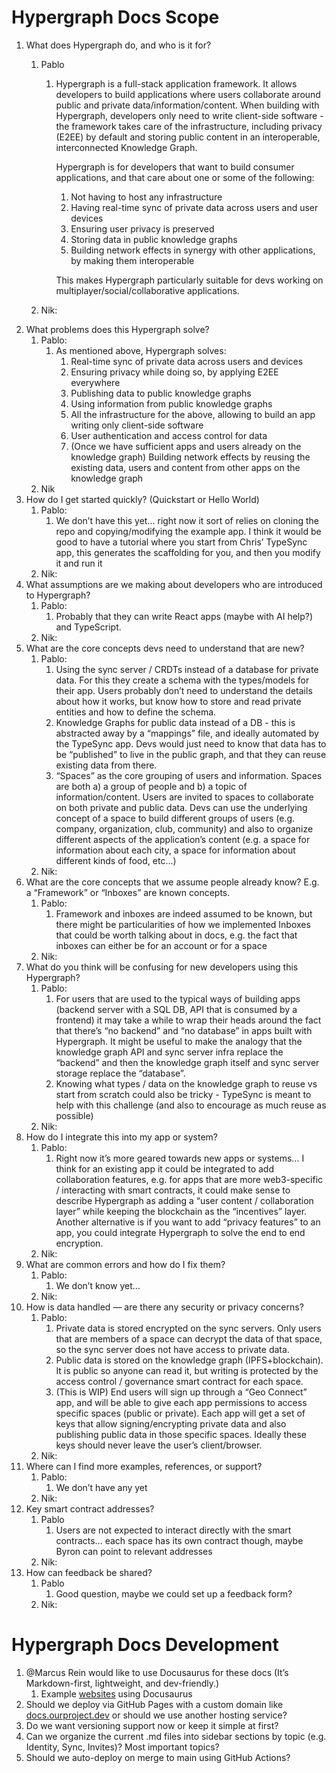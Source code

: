 # Hypergraph Docs Scope

1. What does Hypergraph do, and who is it for? 
    1. Pablo
        1. Hypergraph is a full-stack application framework. It allows developers to build applications where users collaborate around public and private data/information/content. When building with Hypergraph, developers only need to write client-side software - the framework takes care of the infrastructure, including privacy (E2EE) by default and storing public content in an interoperable, interconnected Knowledge Graph.
            
            Hypergraph is for developers that want to build consumer applications, and that care about one or some of the following:
            
            1. Not having to host any infrastructure
            2. Having real-time sync of private data across users and user devices
            3. Ensuring user privacy is preserved
            4. Storing data in public knowledge graphs
            5. Building network effects in synergy with other applications, by making them interoperable
            
            This makes Hypergraph particularly suitable for devs working on multiplayer/social/collaborative applications.
            
    2. Nik: 
2. What problems does this Hypergraph solve?
    1. Pablo:
        1. As mentioned above, Hypergraph solves:
            1. Real-time sync of private data across users and devices
            2. Ensuring privacy while doing so, by applying E2EE everywhere
            3. Publishing data to public knowledge graphs
            4. Using information from public knowledge graphs
            5. All the infrastructure for the above, allowing to build an app writing only client-side software
            6. User authentication and access control for data
            7. (Once we have sufficient apps and users already on the knowledge graph) Building network effects by reusing the existing data, users and content from other apps on the knowledge graph
    2. Nik
3. How do I get started quickly? (Quickstart or Hello World)
    1. Pablo:
        1. We don’t have this yet… right now it sort of relies on cloning the repo and copying/modifying the example app. I think it would be good to have a tutorial where you start from Chris’ TypeSync app, this generates the scaffolding for you, and then you modify it and run it
    2. Nik:
4. What assumptions are we making about developers who are introduced to Hypergraph?
    1. Pablo:
        1. Probably that they can write React apps (maybe with AI help?) and TypeScript.
    2. Nik:
5. What are the core concepts devs need to understand that are new?
    1. Pablo:
        1. Using the sync server / CRDTs instead of a database for private data. For this they create a schema with the types/models for their app. Users probably don’t need to understand the details about how it works, but know how to store and read private entities and how to define the schema.
        2. Knowledge Graphs for public data instead of a DB - this is abstracted away by a “mappings” file, and ideally automated by the TypeSync app. Devs would just need to know that data has to be “published” to live in the public graph, and that they can reuse existing data from there.
        3. “Spaces” as the core grouping of users and information. Spaces are both a) a group of people and b) a topic of information/content. Users are invited to spaces to collaborate on both private and public data. Devs can use the underlying concept of a space to build different groups of users (e.g. company, organization, club, community) and also to organize different aspects of the application’s content (e.g. a space for information about each city, a space for information about different kinds of food, etc…)
    2. Nik:
6. What are the core concepts that we assume people already know? E.g. a “Framework” or “Inboxes” are known concepts.
    1. Pablo:
        1. Framework and inboxes are indeed assumed to be known, but there might be particularities of how we implemented Inboxes that could be worth talking about in docs, e.g. the fact that inboxes can either be for an account or for a space
    2. Nik:
7. What do you think will be confusing for new developers using this Hypergraph?
    1. Pablo:
        1. For users that are used to the typical ways of building apps (backend server with a SQL DB, API that is consumed by a frontend) it may take a while to wrap their heads around the fact that there’s “no backend” and “no database” in apps built with Hypergraph. It might be useful to make the analogy that the knowledge graph API and sync server infra replace the “backend” and then the knowledge graph itself and sync server storage replace the “database”.
        2. Knowing what types / data on the knowledge graph to reuse vs start from scratch could also be tricky - TypeSync is meant to help with this challenge (and also to encourage as much reuse as possible)
    2. Nik:
8. How do I integrate this into my app or system?
    1. Pablo:
        1. Right now it’s more geared towards new apps or systems… I think for an existing app it could be integrated to add collaboration features, e.g. for apps that are more web3-specific / interacting with smart contracts, it could make sense to describe Hypergraph as adding a “user content / collaboration layer” while keeping the blockchain as the “incentives” layer. Another alternative is if you want to add “privacy features” to an app, you could integrate Hypergraph to solve the end to end encryption.
    2. Nik:
9. What are common errors and how do I fix them?
    1. Pablo:
        1. We don’t know yet…
    2. Nik:
10. How is data handled — are there any security or privacy concerns?
    1. Pablo:
        1. Private data is stored encrypted on the sync servers. Only users that are members of a space can decrypt the data of that space, so the sync server does not have access to private data.
        2. Public data is stored on the knowledge graph (IPFS+blockchain). It is public so anyone can read it, but writing is protected by the access control / governance smart contract for each space.
        3. (This is WIP) End users will sign up through a “Geo Connect” app, and will be able to give each app permissions to access specific spaces (public or private). Each app will get a set of keys that allow signing/encrypting private data and also publishing public data in those specific spaces. Ideally these keys should never leave the user’s client/browser.
    2. Nik:
11. Where can I find more examples, references, or support?
    1. Pablo:
        1. We don’t have any yet
    2. Nik:
12. Key smart contract addresses?
    1. Pablo
        1. Users are not expected to interact directly with the smart contracts… each space has its own contract though, maybe Byron can point to relevant addresses
    2. Nik:
13. How can feedback be shared?
    1. Pablo
        1. Good question, maybe we could set up a feedback form?
    2. Nik:

# Hypergraph Docs Development

1. @Marcus Rein would like to use Docusaurus for these docs (It’s Markdown-first, lightweight, and dev-friendly.)
    1. Example [websites](https://docusaurus.io/showcase?tags=favorite) using Docusaurus
2. Should we deploy via GitHub Pages with a custom domain like [docs.ourproject.dev](http://docs.ourproject.dev) or should we use another hosting service?
3. Do we want versioning support now or keep it simple at first?
4. Can we organize the current .md files into sidebar sections by topic (e.g. Identity, Sync, Invites)? Most important topics?
5. Should we auto-deploy on merge to main using GitHub Actions?

